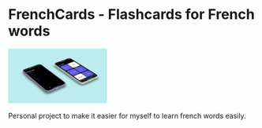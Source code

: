 # FrenchCards - Flashcards for French words
<img src="/Screenshot.png" width="200" />

Personal project to make it easier for myself to learn french words easily.
